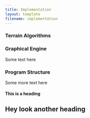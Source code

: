 ```yaml
---
title: Implementation
layout: template
filename: implementation
--- 
```


### Terrain Algorithms


### Graphical Engine
Some text here

### Program Structure

Some more text here
#### This is a heading 

## Hey look another heading